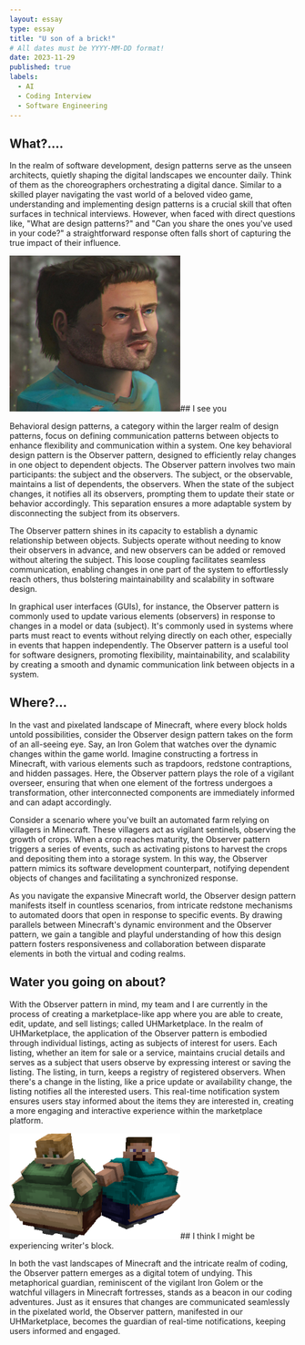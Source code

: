 ```yaml
---
layout: essay
type: essay
title: "U son of a brick!"
# All dates must be YYYY-MM-DD format!
date: 2023-11-29
published: true
labels:
  - AI
  - Coding Interview
  - Software Engineering
---
```


## What?....

In the realm of software development, design patterns serve as the unseen architects, quietly shaping the digital landscapes we encounter daily. Think of them as the choreographers orchestrating a digital dance. Similar to a skilled player navigating the vast world of a beloved video game, understanding and implementing design patterns is a crucial skill that often surfaces in technical interviews. However, when faced with direct questions like, "What are design patterns?" and "Can you share the ones you've used in your code?" a straightforward response often falls short of capturing the true impact of their influence. 

<img width="300px" class="rounded float-start pe-4" src="../img/steve.jpg">## I see you

Behavioral design patterns, a category within the larger realm of design patterns, focus on defining communication patterns between objects to enhance flexibility and communication within a system. One key behavioral design pattern is the Observer pattern, designed to efficiently relay changes in one object to dependent objects. The Observer pattern involves two main participants: the subject and the observers. The subject, or the observable, maintains a list of dependents, the observers. When the state of the subject changes, it notifies all its observers, prompting them to update their state or behavior accordingly. This separation ensures a more adaptable system by disconnecting the subject from its observers.

The Observer pattern shines in its capacity to establish a dynamic relationship between objects. Subjects operate without needing to know their observers in advance, and new observers can be added or removed without altering the subject. This loose coupling facilitates seamless communication, enabling changes in one part of the system to effortlessly reach others, thus bolstering maintainability and scalability in software design.

In graphical user interfaces (GUIs), for instance, the Observer pattern is commonly used to update various elements (observers) in response to changes in a model or data (subject). It's commonly used in systems where parts must react to events without relying directly on each other, especially in events that happen independently. The Observer pattern is a useful tool for software designers, promoting flexibility, maintainability, and scalability by creating a smooth and dynamic communication link between objects in a system.

## Where?...

In the vast and pixelated landscape of Minecraft, where every block holds untold possibilities, consider the Observer design pattern takes on the form of an all-seeing eye. Say, an Iron Golem that watches over the dynamic changes within the game world. Imagine constructing a fortress in Minecraft, with various elements such as trapdoors, redstone contraptions, and hidden passages. Here, the Observer pattern plays the role of a vigilant overseer, ensuring that when one element of the fortress undergoes a transformation, other interconnected components are immediately informed and can adapt accordingly.

Consider a scenario where you've built an automated farm relying on villagers in Minecraft. These villagers act as vigilant sentinels, observing the growth of crops. When a crop reaches maturity, the Observer pattern triggers a series of events, such as activating pistons to harvest the crops and depositing them into a storage system. In this way, the Observer pattern mimics its software development counterpart, notifying dependent objects of changes and facilitating a synchronized response.

As you navigate the expansive Minecraft world, the Observer design pattern manifests itself in countless scenarios, from intricate redstone mechanisms to automated doors that open in response to specific events. By drawing parallels between Minecraft's dynamic environment and the Observer pattern, we gain a tangible and playful understanding of how this design pattern fosters responsiveness and collaboration between disparate elements in both the virtual and coding realms.

## Water you going on about?

With the Observer pattern in mind, my team and I are currently in the process of creating a marketplace-like app where you are able to create, edit, update, and sell listings; called UHMarketplace. In the realm of UHMarketplace, the application of the Observer pattern is embodied through individual listings, acting as subjects of interest for users. Each listing, whether an item for sale or a service, maintains crucial details and serves as a subject that users observe by expressing interest or saving the listing. The listing, in turn, keeps a registry of registered observers. When there's a change in the listing, like a price update or availability change, the listing notifies all the interested users. This real-time notification system ensures users stay informed about the items they are interested in, creating a more engaging and interactive experience within the marketplace platform.

<img width="300px" class="rounded float-start pe-4" src="../img/fatsteve.png">## I think I might be experiencing writer's block.

In both the vast landscapes of Minecraft and the intricate realm of coding, the Observer pattern emerges as a digital totem of undying. This metaphorical guardian, reminiscent of the vigilant Iron Golem or the watchful villagers in Minecraft fortresses, stands as a beacon in our coding adventures. Just as it ensures that changes are communicated seamlessly in the pixelated world, the Observer pattern, manifested in our UHMarketplace, becomes the guardian of real-time notifications, keeping users informed and engaged.
